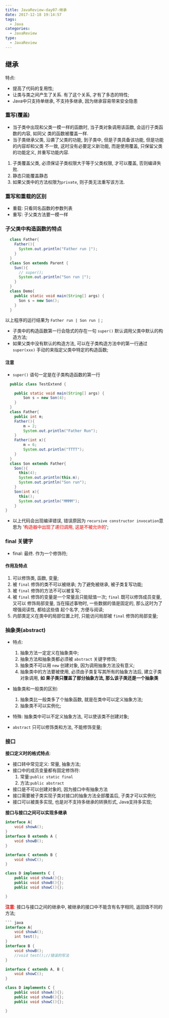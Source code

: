```yaml
---
title: JavaReview-day07-继承
date: 2017-12-18 19:14:57
tags:
  - Java
categories:
  - JavaReview
type:
  - JavaReview
---
```


## 继承

特点:
 - 提高了代码的复用性;
 - 让类与类之间产生了关系. 有了这个关系, 才有了多态的特性;
 - Java中只支持单继承, 不支持多继承, 因为继承容易带来安全隐患


### 重写(覆盖)

- 当子类中出现和父类一模一样的函数时, 当子类对象调用该函数, 会运行子类函数的内容, 如同父
类的函数被覆盖一样.
- 当子类继承父类, 沿袭了父类的功能, 到子类中, 但是子类具备该功能, 但是功能的内容却和父类
不一致, 这时没有必要定义新功能, 而是使用覆盖, 只保留父类的功能定义, 并重写功能内容.

1. 子类覆盖父类, 必须保证子类权限大于等于父类权限, 才可以覆盖, 否则编译失败.
2. 静态只能覆盖静态
3. 如果父类中的方法权限为`private`, 则子类无法重写该方法.


### 重写和重载的区别

- 重载: 只看同名函数的参数列表
- 重写: 子父类方法要一模一样

### 子父类中构造函数的特点

``` java
  class Father{
    Father(){
      System.out.println("Father run |");
    }
  }
  class Son extends Parent {
    Sun(){
      // super();
      System.out.println("Son run |");
    }
  }
  class Demo{
    public static void main(String[] args) {
      Son s = new Son();
    }
  }

```
以上程序的运行结果为 `Father run | Son run |` ;

- 子类中的构造函数第一行会隐式的存在一句 `super()` 默认调用父类中默认的构造方法;
- 如果父类中没有默认的构造方法, 可以在子类构造方法中的第一行通过 `super(xxx)`
手动的来指定父类中特定的构造函数;

#### 注意

- `super()` 语句一定是在子类构造函数的第一行

``` java
  public class TestExtend {

    public static void main(String[] args) {
        Son s = new Son(4);
    }
  }
  class Father{
    public int m;
    Father(){
        m = 2;
        System.out.println("Father Run");
    }
    Father(int x){
        m = 6;
        System.out.println("TTTT");
    }
  }
  class Son extends Father{
    Son(){
      this(4);
      System.out.println(this.m);
      System.out.println("Son run");
    }
    Son(int x){
      this();
      System.out.println("MMMM");
    }
}

```

- 以上代码会出现编译错误, 错误原因为 `recursive constructor invocation`意思为
'<font color='red'>构造器中出现了递归调用, 这是不被允许的</font>';

### final 关键字

- final: 最终. 作为一个修饰符;

#### 作用及特点

1. 可以修饰类, 函数, 变量;
2. 被 `final` 修饰的类不可以被继承; 为了避免被继承, 被子类复写功能;
3. 被 `final` 修饰的方法不可以被复写;
4. 被 `final` 修饰的变量是一个常量且只能赋值一次; `final` 既可以修饰成员变量, 又可以
修饰局部变量, 当在描述事物时, 一些数据的值是固定的, 那么这时为了增强阅读性, 都给这些值
起个名字, 方便与阅读;
5. 内部类定义在类中的局部位置上时, 只能访问局部被 `final` 修饰的局部变量;


### 抽象类(abstract)

- 特点:
  1. 抽象方法一定定义在抽象类中;
  2. 抽象方法和抽象类都必须被 `abstract` 关键字修饰;
  3. 抽象类不可以用 `new` 创建对象, 因为调用抽象方法没有意义;
  4. 抽象类中的方法要被使用, 必须由子类复写其所有的抽象方法后, 建立子类对象调用, **如
  果子类只覆盖了部分抽象方法, 那么该子类还是一个抽象类**

- 抽象类和一般类的区别:
  1. 抽象类比一般类多了个抽象函数, 就是在类中可以定义抽象方法;
  2. 抽象类不可以实例化;

- 特殊: 抽象类中可以不定义抽象方法, 可以使该类不创建对象;
- `abstract` 只可以修饰类和方法, 不能修饰变量;

### 接口

 **接口定义时的格式特点**:
- 接口转中常见定义: 常量, 抽象方法;
- 接口中的成员变量都有固定修饰符:
	1. 常量:`public static final`
	2. 方法:`public abstract`  
- 接口是不可以创建对象的, 因为接口中有抽象方法
- 接口需要被子类实现子类对接口的抽象方法全部覆盖后, 子类才可以实例化
- 接口可以被类多实现, 也是对不支持多继承的转换形式, Java支持多实现;

**接口与接口之间可以实现多继承**
``` java
interface A{
	void showA();
}
interface B extends A {
	void showB();
}

interface C extends B {
	void showC();
}

class D implements C {
	public void showA(){};
	public void showB(){};
	public void showC(){};

}
```

<font color='red'>**注意**:</font>
接口与接口之间的继承中, 被继承的接口中不能含有名字相同, 返回值不同的方法;
``` java
``` java
interface A{
	void showA();
	int test();
}
interface B {
	void showB();
	//void test();//错误的写法
}

interface C extends A, B {
	void showC();
}

class D implements C {
	public void showA(){};
	public void showB(){};
	public void showC(){};

}
```
